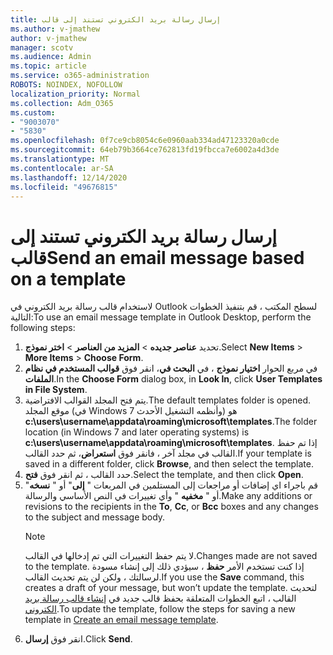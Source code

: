 ```yaml
---
title: إرسال رسالة بريد الكتروني تستند إلى قالب
ms.author: v-jmathew
author: v-jmathew
manager: scotv
ms.audience: Admin
ms.topic: article
ms.service: o365-administration
ROBOTS: NOINDEX, NOFOLLOW
localization_priority: Normal
ms.collection: Adm_O365
ms.custom:
- "9003070"
- "5830"
ms.openlocfilehash: 0f7ce9cb8054c6e0960aab334ad47123320a0cde
ms.sourcegitcommit: 64eb79b3664ce762813fd19fbcca7e6002a4d3de
ms.translationtype: MT
ms.contentlocale: ar-SA
ms.lasthandoff: 12/14/2020
ms.locfileid: "49676815"
---
```

# <a name="send-an-email-message-based-on-a-template"></a><span data-ttu-id="90a57-102">إرسال رسالة بريد الكتروني تستند إلى قالب</span><span class="sxs-lookup"><span data-stu-id="90a57-102">Send an email message based on a template</span></span>

<span data-ttu-id="90a57-103">لاستخدام قالب رسالة بريد الكتروني في Outlook لسطح المكتب ، قم بتنفيذ الخطوات التالية:</span><span class="sxs-lookup"><span data-stu-id="90a57-103">To use an email message template in Outlook Desktop, perform the following steps:</span></span>

1. <span data-ttu-id="90a57-104">تحديد **عناصر جديده**  >  **المزيد من العناصر**  >  **اختر نموذج**.</span><span class="sxs-lookup"><span data-stu-id="90a57-104">Select **New Items** > **More Items** > **Choose Form**.</span></span>
2. <span data-ttu-id="90a57-105">في مربع الحوار **اختيار نموذج** ، في **البحث في**، انقر فوق **قوالب المستخدم في نظام الملفات**.</span><span class="sxs-lookup"><span data-stu-id="90a57-105">In the **Choose Form** dialog box, in **Look In**, click **User Templates in File System**.</span></span>
3. <span data-ttu-id="90a57-106">يتم فتح المجلد القوالب الافتراضية.</span><span class="sxs-lookup"><span data-stu-id="90a57-106">The default templates folder is opened.</span></span> <span data-ttu-id="90a57-107">موقع المجلد (في Windows 7 وأنظمه التشغيل الأحدث) هو **c:\users\username\appdata\roaming\microsoft\templates**.</span><span class="sxs-lookup"><span data-stu-id="90a57-107">The folder location (in Windows 7 and later operating systems) is **c:\users\username\appdata\roaming\microsoft\templates**.</span></span> <span data-ttu-id="90a57-108">إذا تم حفظ القالب في مجلد آخر ، فانقر فوق **استعراض**، ثم حدد القالب.</span><span class="sxs-lookup"><span data-stu-id="90a57-108">If your template is saved in a different folder, click **Browse**, and then select the template.</span></span>
4. <span data-ttu-id="90a57-109">حدد القالب ، ثم انقر فوق **فتح**.</span><span class="sxs-lookup"><span data-stu-id="90a57-109">Select the template, and then click **Open**.</span></span>
5. <span data-ttu-id="90a57-110">قم باجراء اي إضافات أو مراجعات إلى المستلمين في المربعات " **إلى**" أو " **نسخه**" أو " **مخفيه** " وأي تغييرات في النص الأساسي والرسالة.</span><span class="sxs-lookup"><span data-stu-id="90a57-110">Make any additions or revisions to the recipients in the **To**, **Cc**, or **Bcc** boxes and any changes to the subject and message body.</span></span>
    > [!NOTE]
    > <span data-ttu-id="90a57-111">لا يتم حفظ التغييرات التي تم إدخالها في القالب.</span><span class="sxs-lookup"><span data-stu-id="90a57-111">Changes made are not saved to the template.</span></span> <span data-ttu-id="90a57-112">إذا كنت تستخدم الأمر **حفظ** ، سيؤدي ذلك إلى إنشاء مسودة لرسالتك ، ولكن لن يتم تحديث القالب.</span><span class="sxs-lookup"><span data-stu-id="90a57-112">If you use the **Save** command, this creates a draft of your message, but won’t update the template.</span></span> <span data-ttu-id="90a57-113">لتحديث القالب ، اتبع الخطوات المتعلقة بحفظ قالب جديد في [إنشاء قالب رسالة بريد الكتروني](https://support.microsoft.com/office/create-an-email-message-template-43ec7142-4dd0-4351-8727-bd0977b6b2d1).</span><span class="sxs-lookup"><span data-stu-id="90a57-113">To update the template, follow the steps for saving a new template in [Create an email message template](https://support.microsoft.com/office/create-an-email-message-template-43ec7142-4dd0-4351-8727-bd0977b6b2d1).</span></span>
6. <span data-ttu-id="90a57-114">انقر فوق **إرسال**.</span><span class="sxs-lookup"><span data-stu-id="90a57-114">Click **Send**.</span></span>

